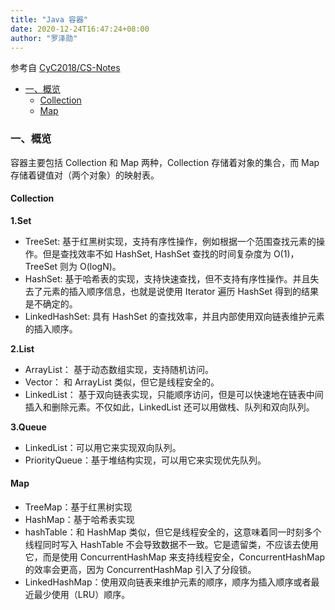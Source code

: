 ```yaml
---
title: "Java 容器"
date: 2020-12-24T16:47:24+08:00
author: "罗泽勋"
---
```

参考自 [CyC2018/CS-Notes](https://github.com/CyC2018/CS-Notes/blob/master/notes/Java%20%E5%AE%B9%E5%99%A8.md)

* [一、概览](#1)
    * [Collection](#1.1)
    * [Map](#1.2)
<!-- * [二、容器中的设计模式]
    * [迭代器模式](#2.1)
    * [适配器模式](#2.2)
* [三、源码分析](#3)
    * [ArrayList](#3.1)
    * [Vector](#3.2)
    * [CopyOnWriteArrayList](#3.3)
    * [LinkedList](#3.4)
    * [HashMap](#3.5)
    * [ConcurrentHashMap](#3.6)
    * [LinkedHashMap](#3.7)
    * [WeakHashMap](#3.8) -->

### 一、概览 <a name="1"></a>
容器主要包括 Collection 和 Map 两种，Collection 存储着对象的集合，而 Map存储着键值对（两个对象）的映射表。
#### Collection <a name="1.1"></a>
**1.Set**  

* TreeSet: 基于红黑树实现，支持有序性操作，例如根据一个范围查找元素的操作。但是查找效率不如 HashSet, HashSet 查找的时间复杂度为 O(1)，TreeSet 则为 O(logN)。
* HashSet: 基于哈希表的实现，支持快速查找，但不支持有序性操作。并且失去了元素的插入顺序信息，也就是说使用 Iterator 遍历 HashSet 得到的结果是不确定的。
* LinkedHashSet: 具有 HashSet 的查找效率，并且内部使用双向链表维护元素的插入顺序。

**2.List**  
* ArrayList： 基于动态数组实现，支持随机访问。
* Vector： 和 ArrayList 类似，但它是线程安全的。
* LinkedList： 基于双向链表实现，只能顺序访问，但是可以快速地在链表中间插入和删除元素。不仅如此，LinkedList 还可以用做栈、队列和双向队列。  

**3.Queue**  
* LinkedList：可以用它来实现双向队列。
* PriorityQueue：基于堆结构实现，可以用它来实现优先队列。

#### Map <a name="1.2"></a>
* TreeMap：基于红黑树实现
* HashMap：基于哈希表实现
* hashTable：和 HashMap 类似，但它是线程安全的，这意味着同一时刻多个线程同时写入 HashTable 不会导致数据不一致。它是遗留类，不应该去使用它，而是使用 ConcurrentHashMap 来支持线程安全，ConcurrentHashMap 的效率会更高，因为 ConcurrentHashMap 引入了分段锁。
* LinkedHashMap：使用双向链表来维护元素的顺序，顺序为插入顺序或者最近最少使用（LRU）顺序。